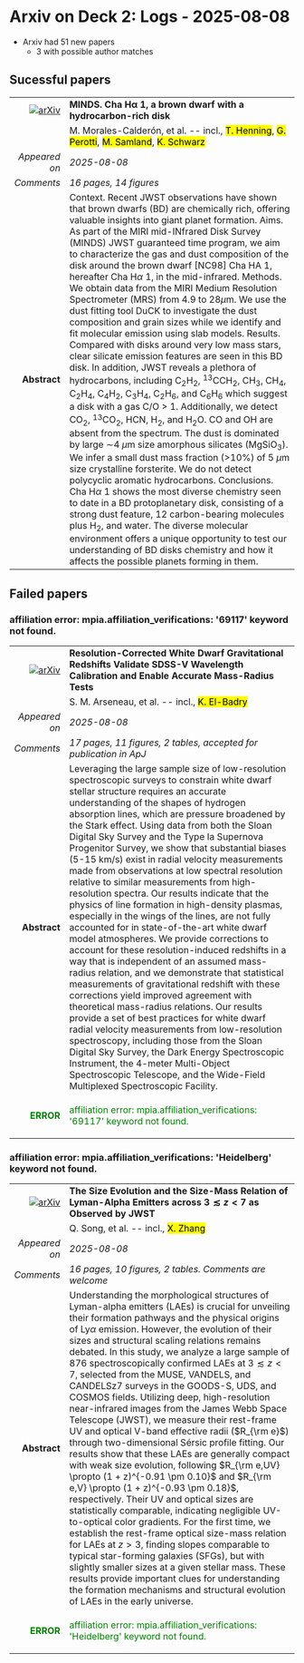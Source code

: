 # Arxiv on Deck 2: Logs - 2025-08-08

* Arxiv had 51 new papers
    * 3 with possible author matches

## Sucessful papers


|||
|---:|:---|
| [![arXiv](https://img.shields.io/badge/arXiv-2508.05155-b31b1b.svg)](https://arxiv.org/abs/2508.05155) | **MINDS. Cha Hα 1, a brown dwarf with a hydrocarbon-rich disk**  |
|| M. Morales-Calderón, et al. -- incl., <mark>T. Henning</mark>, <mark>G. Perotti</mark>, <mark>M. Samland</mark>, <mark>K. Schwarz</mark> |
|*Appeared on*| *2025-08-08*|
|*Comments*| *16 pages, 14 figures*|
|**Abstract**|            Context. Recent JWST observations have shown that brown dwarfs (BD) are chemically rich, offering valuable insights into giant planet formation. Aims. As part of the MIRI mid-INfrared Disk Survey (MINDS) JWST guaranteed time program, we aim to characterize the gas and dust composition of the disk around the brown dwarf [NC98] Cha HA 1, hereafter Cha H$\alpha$ 1, in the mid-infrared. Methods. We obtain data from the MIRI Medium Resolution Spectrometer (MRS) from 4.9 to 28$\mu$m. We use the dust fitting tool DuCK to investigate the dust composition and grain sizes while we identify and fit molecular emission using slab models. Results. Compared with disks around very low mass stars, clear silicate emission features are seen in this BD disk. In addition, JWST reveals a plethora of hydrocarbons, including C$_2$H$_2$, $^{13}$CCH$_2$, CH$_3$, CH$_4$, C$_2$H$_4$, C$_4$H$_2$, C$_3$H$_4$, C$_2$H$_6$, and C$_6$H$_6$ which suggest a disk with a gas C/O > 1. Additionally, we detect CO$_2$, $^{13}$CO$_2$, HCN, H$_2$, and H$_2$O. CO and OH are absent from the spectrum. The dust is dominated by large $\sim$4 $\mu$m size amorphous silicates (MgSiO$_3$). We infer a small dust mass fraction ($>$10$\%$) of 5 $\mu$m size crystalline forsterite. We do not detect polycyclic aromatic hydrocarbons. Conclusions. Cha H$\alpha$ 1 shows the most diverse chemistry seen to date in a BD protoplanetary disk, consisting of a strong dust feature, 12 carbon-bearing molecules plus H$_2$, and water. The diverse molecular environment offers a unique opportunity to test our understanding of BD disks chemistry and how it affects the possible planets forming in them.         |

## Failed papers

### affiliation error: mpia.affiliation_verifications: '69117' keyword not found. 


|||
|---:|:---|
| [![arXiv](https://img.shields.io/badge/arXiv-2508.04775-b31b1b.svg)](https://arxiv.org/abs/2508.04775) | **Resolution-Corrected White Dwarf Gravitational Redshifts Validate SDSS-V Wavelength Calibration and Enable Accurate Mass-Radius Tests**  |
|| S. M. Arseneau, et al. -- incl., <mark>K. El-Badry</mark> |
|*Appeared on*| *2025-08-08*|
|*Comments*| *17 pages, 11 figures, 2 tables, accepted for publication in ApJ*|
|**Abstract**|            Leveraging the large sample size of low-resolution spectroscopic surveys to constrain white dwarf stellar structure requires an accurate understanding of the shapes of hydrogen absorption lines, which are pressure broadened by the Stark effect. Using data from both the Sloan Digital Sky Survey and the Type Ia Supernova Progenitor Survey, we show that substantial biases (5-15 km/s) exist in radial velocity measurements made from observations at low spectral resolution relative to similar measurements from high-resolution spectra. Our results indicate that the physics of line formation in high-density plasmas, especially in the wings of the lines, are not fully accounted for in state-of-the-art white dwarf model atmospheres. We provide corrections to account for these resolution-induced redshifts in a way that is independent of an assumed mass-radius relation, and we demonstrate that statistical measurements of gravitational redshift with these corrections yield improved agreement with theoretical mass-radius relations. Our results provide a set of best practices for white dwarf radial velocity measurements from low-resolution spectroscopy, including those from the Sloan Digital Sky Survey, the Dark Energy Spectroscopic Instrument, the 4-meter Multi-Object Spectroscopic Telescope, and the Wide-Field Multiplexed Spectroscopic Facility.         |
|<p style="color:green"> **ERROR** </p>| <p style="color:green">affiliation error: mpia.affiliation_verifications: '69117' keyword not found.</p> |

### affiliation error: mpia.affiliation_verifications: 'Heidelberg' keyword not found. 


|||
|---:|:---|
| [![arXiv](https://img.shields.io/badge/arXiv-2508.05052-b31b1b.svg)](https://arxiv.org/abs/2508.05052) | **The Size Evolution and the Size-Mass Relation of Lyman-Alpha Emitters across $3 \lesssim z < 7$ as Observed by JWST**  |
|| Q. Song, et al. -- incl., <mark>X. Zhang</mark> |
|*Appeared on*| *2025-08-08*|
|*Comments*| *16 pages, 10 figures, 2 tables. Comments are welcome*|
|**Abstract**|            Understanding the morphological structures of Lyman-alpha emitters (LAEs) is crucial for unveiling their formation pathways and the physical origins of Ly$\alpha$ emission. However, the evolution of their sizes and structural scaling relations remains debated. In this study, we analyze a large sample of 876 spectroscopically confirmed LAEs at $3 \lesssim z < 7$, selected from the MUSE, VANDELS, and CANDELSz7 surveys in the GOODS-S, UDS, and COSMOS fields. Utilizing deep, high-resolution near-infrared images from the James Webb Space Telescope (JWST), we measure their rest-frame UV and optical V-band effective radii ($R_{\rm e}$) through two-dimensional Sérsic profile fitting. Our results show that these LAEs are generally compact with weak size evolution, following $R_{\rm e,UV} \propto (1 + z)^{-0.91 \pm 0.10}$ and $R_{\rm e,V} \propto (1 + z)^{-0.93 \pm 0.18}$, respectively. Their UV and optical sizes are statistically comparable, indicating negligible UV-to-optical color gradients. For the first time, we establish the rest-frame optical size-mass relation for LAEs at $z>3$, finding slopes comparable to typical star-forming galaxies (SFGs), but with slightly smaller sizes at a given stellar mass. These results provide important clues for understanding the formation mechanisms and structural evolution of LAEs in the early universe.         |
|<p style="color:green"> **ERROR** </p>| <p style="color:green">affiliation error: mpia.affiliation_verifications: 'Heidelberg' keyword not found.</p> |

